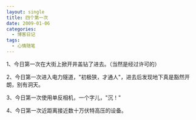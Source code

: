 ```yaml
---
layout: single
title: 四个第一次
date: 2009-01-06
categories:
  - 博客日记
tags:
  - 心情随笔
---
```


1、今日第一次在大街上掀开井盖钻了进去。（当然是经过许可的）

2、今日第一次进入电力隧道，\"初极狭，才通人\"，进去后发现地下真是豁然开朗，别有洞天。

3、今日第一次使用单反相机，一个字儿，\"沉！\"

4、今日第一次近距离接近数十万伏特高压的设备。
